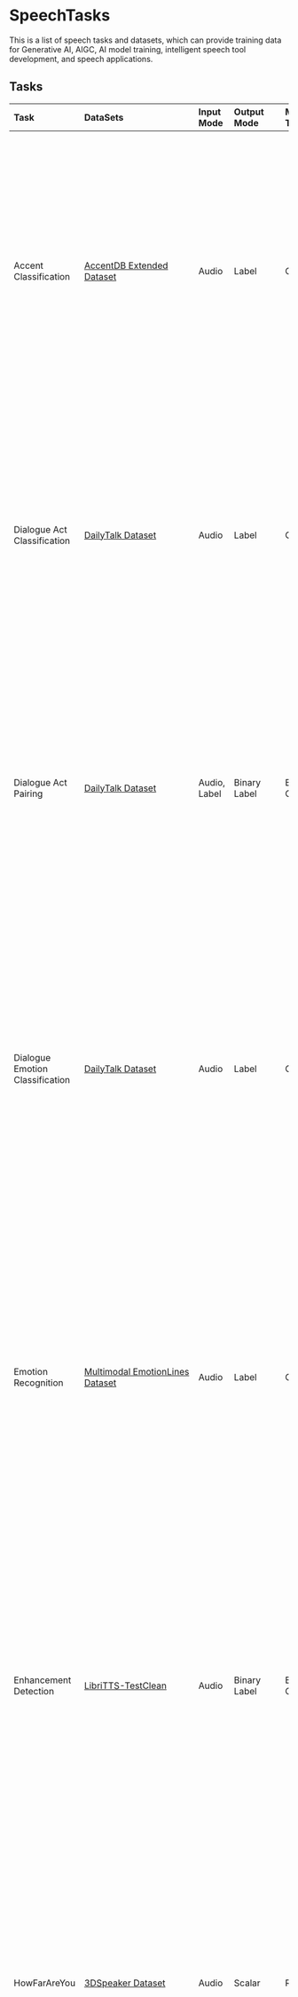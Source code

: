 # SpeechTasks
This is a list of speech tasks and datasets, which can provide training data for Generative AI, AIGC, AI model training, intelligent speech tool development, and speech applications.

## Tasks

|Task|DataSets|Input Mode|Output Mode|Modeling Target|Level|Description|
| :-----|:----- |:----- |:----- |:----- |:----- |:----- |
|Accent Classification|[AccentDB Extended Dataset](https://accentdb.org)|Audio|Label|Classification|Accent|Accent classification involves the recognition and classification of specific speech accents.The task involves the recognition and classification of specific speech accents. The possible answers include American, Australian, Bangla, British, Indian, Malayalam, Odiya, Telugu, or Welsh. The objective is to correctly identify these accents based on the given speech samples, contributing to a system's ability to understand and interact with various speakers.|
|Dialogue Act Classification|[DailyTalk Dataset](https://github.com/keonlee9420/DailyTalk)|Audio|Label|Classification|Understanding|Dialogue act classification aims to identify the primary purpose or function of an utterance within its dialogue context.The aim of this task is to identify the action in the audio. The possible answers could be *question*, *inform*, *directive*, or *commissive*. These identification tasks are important, as dialogue acts are central to understanding human conversation and dialogue-based AI system communication.|
|Dialogue Act Pairing |[DailyTalk Dataset](https://github.com/keonlee9420/DailyTalk)|Audio, Label|Binary Label|Binary Classification|Understanding|Dialogue act pairing involves assessing the congruence of dialogue acts—that is, whether a response dialogue act is appropriate given a query dialogue act. The objective is to determine whether a given dialogue act pairing is congruent or not. The answer could either be true or false. Being able to accurately judge the appropriateness of dialogue acts is key for a universal speech model to understand and participate in human conversations effectively.|
|Dialogue Emotion Classification |[DailyTalk Dataset](https://github.com/keonlee9420/DailyTalk)|Audio|Label|Classification|Emotion|Dialogue emotion classification is a task that assesses an AI model's ability to identify the most suitable emotion in a given dialogue extract. The main goal of this task is to correctly identify the communicated emotion in an audio clip. Possible answers include anger, disgust, fear, sadness, happiness, surprise, or no emotion. It is an evaluation of the model's capacity to interpret and distinguish emotions conveyed through speech, accounting both for linguistic content and paralinguistic indicators.|
|Emotion Recognition |[Multimodal EmotionLines Dataset](https://affective-meld.github.io/)|Audio|Label|Classification|Emotion|Emotion recognition aims to identify the most appropriate emotional category for a given utterance.Recognizing the emotion expressed in an utterance can be quite challenging. While we can sometimes identify emotion from the linguistic content alone, the more important factors often lie in paralinguistic features — like pitch, rhythm, and other prosodic elements. For a universal speech model, understanding these paralinguistic features is crucial, as they distinguish speech from mere text in a significant manner.|
|Enhancement Detection |[LibriTTS-TestClean](https://huggingface.co/datasets/DynamicSuperb/EnhancementDetection_LibriTTS-TestClean_WHAM)|Audio|Binary Label|Binary Classification|Acoustic|Enhancement detection is a task focused on determining whether a given audio has been created or modified by a speech enhancement model. The objective of enhancement detection is to ascertain if an audio file has been created or altered by a speech enhancement model. The expected answer is either yes or no. The task poses a challenging problem because the speech model must not only process the content of the speech but also detect minute modifications that might indicate enhancement. |
|HowFarAreYou  |[3DSpeaker Dataset](https://github.com/alibaba-damo-academy/3D-Speaker)|Audio|Scalar|Regression|Acoustic|The HowFarAreYou task aims to determine the distance of the speaker from the source of sound. The task's goal is to ascertain the approximate distance of a speaker, based on the provided audio or speech. The task's response could be an exact value, such as 0.4m, 2.0m, or 4.0m, indicating the speaker's distance from the sound source. Gauging the speaker's distance provides insights into the audio's spatial characteristics, which forms a crucial aspect of auditory scene analysis. |
|Intent Classification  |[FluentSpeechCommands Dataset](https://fluent.ai/fluent-speech-commands-a-dataset-for-spoken-language-understanding-research/)|Audio|Sequence Label|Classification|Understanding|Intent classification aims to identify the actionable item behind a spoken message. The objective of this task is to understand and categorize the intent performed by a spoken message. The recognized actions can vary, including activate, bring, change language, deactivate, decrease, or increase. Identifying the intent accurately is pivotal for building reliable speech-based applications and interfaces. We categorize this task into three types: Action, Location, and Object.|
|Language Identification |[VoxForge Dataset](https://www.voxforge.org/)|Audio|Label|Classification|Language|Language Identification task is aimed to determine the language spoken in a given speech recording. The main goal of this task is to identify the language spoken in a specific speech recording. This is an essential part of speech processing, as it facilitates the understanding and translations for different languages. The language spoken could be German, English, Spanish, Italian, Russian, or French.|
|MultiSpeaker Detection |[LibriSpeech-TestClean Dataset](http://www.openslr.org/12/)<br />[VCTK Dataset](https://datashare.ed.ac.uk/handle/10283/3443)|Audio|Binary Label|Binary Classification|Speaker|MultiSpeaker Detection aims to analyze the speech audio to determine whether there is more than one speaker present in it. The core objective of this task is to analyze the speech audio for the presence of more than one speaker. It is crucial for a universal speech model to detect this as the presence of multiple speakers can alter the context and understanding of the spoken content.|
|Noise Detection  |[LJSpeech dataset](https://keithito.com/LJ-Speech-Dataset/)<br />[VCTK Dataset](https://datashare.ed.ac.uk/handle/10283/3443)<br />[Musan Dataset](https://www.openslr.org/17/)|Audio|Binary Label|Binary Classification|Acoustic|Noise Detection aims to idenetify if the speech audio is clean or mixed with noises.The objective of noise detection is to ascertain if an audio file has been added the noise. The expected answer is either yes or no. There are many types of noises - like music, speech, gaussian or others. The task poses a challenging problem because the speech model must not only process the content of the speech but also understand the degradation of speech. |
|Noise SNR Level Prediction |[VCTK Dataset](https://datashare.ed.ac.uk/handle/10283/3443)<br />[Musan Dataset](https://www.openslr.org/17/)|Audio|Scalar|Regression|Acoustic|Noise SNR Level Prediction aims to predict the signal-to-noise ratio of the speech audio.The objective of noise SNR level prediction is to evaluate the noise SNR level of an audio file. The expected answer could be zero, five, ten, fifteen or zero. There are many types of noises - like music, speech, gaussian or others. The task poses a challenging problem because the speech model must not only process the content of the speech but also understand the degree of noise degradation. |
|Reverberation Detection |[LJSpeech Dataset](https://keithito.com/LJ-Speech-Dataset/)<br />[VCTK Dataset](https://datashare.ed.ac.uk/handle/10283/3443)<br />[RIRs Noises Dataset](https://www.openslr.org/28/)|Audio|Binary Label|Binary Classification|Acoustic|Reverberation Detection aims to detect if the speech audio is clean or mixed with room impulse responses (RIRs) and noises, that is to say reverberation noises. The objective of reverberation detection is to ascertain if an audio file has been added the reverberation noises. The expected answer is either clean or noisy. The reverberation noises can be originated from large room, medium room or small room. The task poses a challenging problem because the speech model must not only process the content of the speech but also understand the degradation of speech in reververation cases. |
|Sarcasm Detection |[MUStARD Dataset](https://github.com/soujanyaporia/MUStARD)|Audio|Binary Label|Binary Classification|Understanding|Sarcasm Detection aims to detect if the sarcasm or the irony present in the speech audio. The objective of sarcasm detection is to recognize the presence of sarcasm or ironic expressions in the speech. 
The expected answer is either true or false. 
The task poses a challenging problem because the speech model should understand upper level of the semantic information. |
|Speaker Counting |[MUStARD Dataset](https://github.com/soujanyaporia/MUStARD)|Audio|Label|Classification|Speaker|Speaker Counting aims to identify the total number of speaker in speech audio. The objective of speaker counting is to determine the number of speakers in the audio recording. 
The expected answer should be one, two, three, four, or five.
The task poses a challenging problem because the speech model should undersdand the pattern of differnet speakers. |
|Speaker Verification |[LibriSpeech-TestClean Dataset](https://www.openslr.org/12)<br />[VCTK Dataset](https://datashare.ed.ac.uk/handle/10283/3443)
|Audio, Audio|Binary Label|Binary Classification|Speaker|Speaker verification aims to verify whether the two given speech audios are from the same speaker. The objective of speaker verification is to exam if the patterns in the two audio recordings come from the same speaker. The expected answer is either yes or no. The task poses a challenging problem because the speech model should undersdand the pattern of differnet speakers. |
|Speech Command Recognition |[Google Speech Commands V1 Dataset](https://huggingface.co/datasets/speech_commands)
|Audio|Label|Classification|Content|Speech Command Recognition aims to identify the spoken command. The objective of speech command recognition is to comprehend and grasp the command presented in the speech. The expected answer should be yes, no, up, down, left, right, on, off, stop, go, zero, one, two, three, four, five, six, seven, eight, nine, bed, bird, cat, dog, happy, house, marvin, sheila, tree, wow, or silence. The task poses a challenging problem because the speech model should understand the content information from the speech audios. |
|Speech Detection |[LJSpeech dataset](https://keithito.com/LJ-Speech-Dataset/)<br />[LibriSpeech-TestClean Dataset](https://www.openslr.org/12)<br />[LibriSpeech-TestOther Dataset](https://www.openslr.org/12)|Audio|Binary Label|Binary Classification|Acoustic|Speech Detection aims to identify whether the given audio clip contains real speech or not. The objective of speech detection is to analyze the audio and determine whether it consists of real speech or not.  The expected answer is either yes or no. The task poses a challenging problem because the speech model should understand not only the content information from the speech audios but the pattern of human voice. |
|Speech Text Matching |[LJSpeech dataset](https://keithito.com/LJ-Speech-Dataset/)<br />[LibriSpeech-TestClean Dataset](https://www.openslr.org/12)<br />[LibriSpeech-TestOther Dataset](https://www.openslr.org/12)|Audio, Text|Binary Label|Binary Classification|Content|Speech Text Matching aims to determine if the speech and text are matched. The objective of speech text matching is to assess whether the speech and text share the same underlying message or not. The expected answer is either yes or no. The task poses a challenging problem because the speech model should understand the content information from the speech audios. |
|Spoken Term Detection|[LJSpeech dataset](https://keithito.com/LJ-Speech-Dataset/)<br />[LibriSpeech-TestClean Dataset](https://www.openslr.org/12)<br />[LibriSpeech-TestOther Dataset](https://www.openslr.org/12)|Audio, Text|Binary Label|Binary Classification|Content|Spoken Term Detection aims to check for the existence of the given word in the speech. The objective of spoken term detection is to analyze the speech and indicate whether the word is mentioned or not. The expected answer is either yes or no. The task poses a challenging problem because the speech model should understand the content information from the speech audios. |
|Spoof Detection|[ASVspoof 2015 Dataset](https://datashare.ed.ac.uk/handle/10283/853)<br />[ASVspoof 2017 Datase](https://datashare.ed.ac.uk/handle/10283/3055)|Audio|Binary Label|Binary Classification|Acoustic|Spoof Detection aims to classify whether the given utterance is a spoofed voice or an authentic recording. The objective of spoof detection is to verify if the provided speech is a result of voice manipulation for spoofing purposes.  The expected answer is either spoofed or authentic. For a universal speech model, understanding these paralinguistic features is crucial, as they distinguish speech from mere text in a significant manner.|
|Stress Detection|[MIR-SD Dataset](http://mirlab.org/dataset/public/)|Audio|Binary Label|Binary Classification|Acoustic|Stress Detection aims to determine the stress placement in English vocabulary. The objective of stress detection is to analyze the stress patterns in English words.  The expected answer should be zero, one, two, three, four, or five. For a universal speech model, understanding these paralinguistic features is crucial, as they distinguish speech from mere text in a significant manner.|
